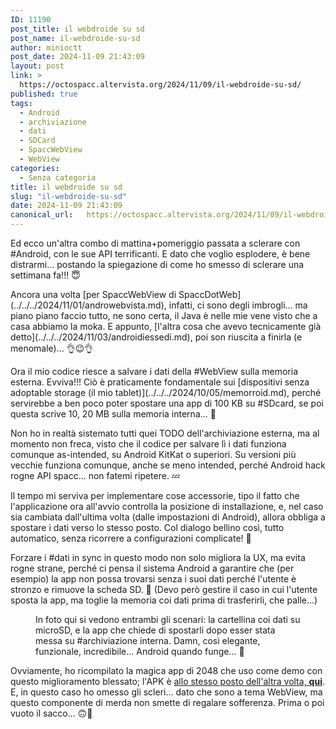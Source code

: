 ```yaml
---
ID: 11190
post_title: il webdroide su sd
post_name: il-webdroide-su-sd
author: minioctt
post_date: 2024-11-09 21:43:09
layout: post
link: >
  https://octospacc.altervista.org/2024/11/09/il-webdroide-su-sd/
published: true
tags:
  - Android
  - archiviazione
  - dati
  - SDCard
  - SpaccWebView
  - WebView
categories:
  - Senza categoria
title: il webdroide su sd
slug: "il-webdroide-su-sd"
date: 2024-11-09 21:43:09
canonical_url:   https://octospacc.altervista.org/2024/11/09/il-webdroide-su-sd/
---
```

<!-- wp:paragraph -->
<p markdown="1">Ed ecco un'altra combo di mattina+pomeriggio passata a sclerare con #Android, con le sue API terrificanti. E dato che voglio esplodere, è bene distrarmi… postando la spiegazione di come ho smesso di sclerare una settimana fa!!! 😇️</p>
<!-- /wp:paragraph -->

<!-- wp:paragraph -->
<p markdown="1">Ancora una volta [per SpaccWebView di SpaccDotWeb](../../../2024/11/01/androwebvista.md), infatti, ci sono degli imbrogli... ma piano piano faccio tutto, ne sono certa, il Java è nelle mie vene visto che a casa abbiamo la moka. E appunto, [l'altra cosa che avevo tecnicamente già detto](../../../2024/11/03/androidiessedi.md), poi son riuscita a finirla (e menomale)... 👌️😉️👌️</p>
<!-- /wp:paragraph -->

<!-- wp:paragraph -->
<p markdown="1">Ora il mio codice riesce a salvare i dati della #WebView sulla memoria esterna. Evviva!!! Ciò è praticamente fondamentale sui [dispositivi senza adoptable storage (il mio tablet)](../../../2024/10/05/memorroid.md), perché servirebbe a ben poco poter spostare una app di 100 KB su #SDcard, se poi questa scrive 10, 20 MB sulla memoria interna... 🤨️</p>
<!-- /wp:paragraph -->

<!-- wp:paragraph -->
<p markdown="1">Non ho in realtà sistemato tutti quei TODO dell'archiviazione esterna, ma al momento non freca, visto che il codice per salvare lì i dati funziona comunque as-intended, su Android KitKat o superiori. Su versioni più vecchie funziona comunque, anche se meno intended, perché Android hack rogne API spacc... non fatemi ripetere. 💤️</p>
<!-- /wp:paragraph -->

<!-- wp:paragraph -->
<p markdown="1">Il tempo mi serviva per implementare cose accessorie, tipo il fatto che l'applicazione ora all'avvio controlla la posizione di installazione, e, nel caso sia cambiata dall'ultima volta (dalle impostazioni di Android), allora obbliga a spostare i dati verso lo stesso posto. Col dialogo bellino così, tutto automatico, senza ricorrere a configurazioni complicate! 🎉️</p>
<!-- /wp:paragraph -->

<!-- wp:paragraph -->
<p markdown="1">Forzare i #dati in sync in questo modo non solo migliora la UX, ma evita rogne strane, perché ci pensa il sistema Android a garantire che (per esempio) la app non possa trovarsi senza i suoi dati perché l'utente è stronzo e rimuove la scheda SD. 🤫️ (Devo però gestire il caso in cui l'utente sposta la app, ma toglie la memoria coi dati prima di trasferirli, che palle...)</p>
<!-- /wp:paragraph -->

<!-- wp:paragraph -->
<p markdown="1"></p>
<!-- /wp:paragraph -->

<!-- wp:image {"id":11186,"sizeSlug":"large"} -->
<figure class="wp-block-image size-large"><img src="https://octospacc.github.io/microblog-mirror/assets/uploads/2024/11/screenshot_20241104_1603295409713877359863366.png" alt="" class="wp-image-11186"/><figcaption class="wp-element-caption">In foto qui si vedono entrambi gli scenari: la cartellina coi dati su microSD, e la app che chiede di spostarli dopo esser stata messa su #archiviazione interna. Damn, così elegante, funzionale, incredibile... Android quando funge... 🤤️</figcaption></figure>
<!-- /wp:image -->

<!-- wp:paragraph -->
<p markdown="1"></p>
<!-- /wp:paragraph -->

<!-- wp:paragraph -->
<p markdown="1">Ovviamente, ho ricompilato la magica app di 2048 che uso come demo con questo miglioramento blessato; l'APK è <a href="https://hlb0.octt.eu.org/Drive/Misc/SpaccWebView-2048.apk">allo stesso posto dell'altra volta, </a><a href="https://hlb0.octt.eu.org/Drive/Misc/SpaccWebView-2048.apk"><strong>qui</strong></a>. E, in questo caso ho omesso gli scleri... dato che sono a tema WebView, ma questo componente di merda non smette di regalare sofferenza. Prima o poi vuoto il sacco... 🙃️🙂️</p>
<!-- /wp:paragraph -->